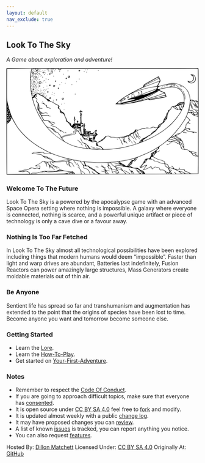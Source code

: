 ```yaml
---
layout: default
nav_exclude: true
---
```

## Look To The Sky
*A Game about exploration and adventure!*

![](Content/retro-spaceship.svg)

### Welcome To The Future
Look To The Sky is a powered by the apocalypse game with an advanced Space Opera setting where nothing is impossible. A galaxy where everyone is connected, nothing is scarce, and a powerful unique artifact or piece of technology is only a cave dive or a favour away.


### Nothing Is Too Far Fetched
In Look To The Sky almost all technological possibilities have been explored including things that modern humans would deem “impossible”. Faster than light and warp drives are abundant, Batteries last indefinitely, Fusion Reactors can power amazingly large structures, Mass Generators create moldable materials out of thin air.

### Be Anyone
Sentient life has spread so far and transhumanism and augmentation has extended to the point that the origins of species have been lost to time. Become anyone you want and tomorrow become someone else.


### Getting Started
* Learn the [Lore](Lore).
* Learn the [How-To-Play](How-To-Play.md).
* Get started on [Your-First-Adventure](Your-First-Adventure).

### Notes
* Remember to respect the [Code Of Conduct](https://github.com/bombasticSlacks/Aspirant/blob/main/CODE_OF_CONDUCT).
* If you are going to approach difficult topics, make sure that everyone has [consented](https://www.montecookgames.com/store/product/consent-in-gaming/).
* It is open source under [CC BY SA 4.0](https://github.com/bombasticSlacks/Aspirant/blob/main/LICENSE) feel free to [fork](https://github.com/bombasticSlacks/Aspirant/fork) and modify.
* It is updated almost weekly with a public [change log](https://github.com/bombasticSlacks/Aspirant/commits/main).
* It may have proposed changes you can [review](https://github.com/bombasticSlacks/Aspirant/pulls).
* A list of known [issues](https://github.com/bombasticSlacks/Aspirant/issues) is tracked, you can report anything you notice.
* You can also request [features](https://github.com/bombasticSlacks/Aspirant/issues/new/choose).


Hosted By: [Dillon Matchett](https://github.com/bombasticSlacks) Licensed Under: [CC BY SA 4.0](https://github.com/bombasticSlacks/Aspirant/blob/main/LICENSE) Originally At: [GitHub](https://github.com/bombasticSlacks/Aspirant) 
